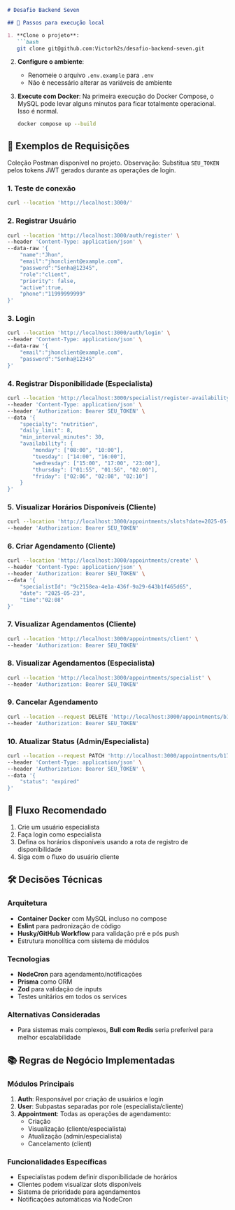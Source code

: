 ```markdown
# Desafio Backend Seven

## 🚀 Passos para execução local

1. **Clone o projeto**:
   ```bash
   git clone git@github.com:Victorh2s/desafio-backend-seven.git
   ```

2. **Configure o ambiente**:
   - Renomeie o arquivo `.env.example` para `.env`
   - Não é necessário alterar as variáveis de ambiente

3. **Execute com Docker**:
    Na primeira execução do Docker Compose, o MySQL pode levar alguns minutos para ficar totalmente operacional. Isso é normal.
   ```bash
   docker compose up --build
   ```

## 📡 Exemplos de Requisições

Coleção Postman disponível no projeto.
Observação: Substitua `SEU_TOKEN` pelos tokens JWT gerados durante as operações de login.

### 1. Teste de conexão
```bash
curl --location 'http://localhost:3000/'
```

### 2. Registrar Usuário
```bash
curl --location 'http://localhost:3000/auth/register' \
--header 'Content-Type: application/json' \
--data-raw '{
    "name":"Jhon",
    "email":"jhonclient@example.com",
    "password":"Senha@12345",
    "role":"client",
    "priority": false,
    "active":true,
    "phone":"11999999999"
}'
```

### 3. Login
```bash
curl --location 'http://localhost:3000/auth/login' \
--header 'Content-Type: application/json' \
--data-raw '{
    "email":"jhonclient@example.com",
    "password":"Senha@12345"
}'
```

### 4. Registrar Disponibilidade (Especialista)
```bash
curl --location 'http://localhost:3000/specialist/register-availability' \
--header 'Content-Type: application/json' \
--header 'Authorization: Bearer SEU_TOKEN' \
--data '{
    "specialty": "nutrition",
    "daily_limit": 8,
    "min_interval_minutes": 30,
    "availability": {
        "monday": ["08:00", "10:00"],
        "tuesday": ["14:00", "16:00"],
        "wednesday": ["15:00", "17:00", "23:00"],
        "thursday": ["01:55", "01:56", "02:00"],
        "friday": ["02:06", "02:08", "02:10"]
    }
}'
```

### 5. Visualizar Horários Disponíveis (Cliente)
```bash
curl --location 'http://localhost:3000/appointments/slots?date=2025-05-26&specialty=nutrition' \
--header 'Authorization: Bearer SEU_TOKEN'
```

### 6. Criar Agendamento (Cliente)
```bash
curl --location 'http://localhost:3000/appointments/create' \
--header 'Content-Type: application/json' \
--header 'Authorization: Bearer SEU_TOKEN' \
--data '{
    "specialistId": "9c2158ea-4e1a-436f-9a29-643b1f465d65",
    "date": "2025-05-23",
    "time":"02:08"
}'
```

### 7. Visualizar Agendamentos (Cliente)
```bash
curl --location 'http://localhost:3000/appointments/client' \
--header 'Authorization: Bearer SEU_TOKEN'
```

### 8. Visualizar Agendamentos (Especialista)
```bash
curl --location 'http://localhost:3000/appointments/specialist' \
--header 'Authorization: Bearer SEU_TOKEN'
```

### 9. Cancelar Agendamento
```bash
curl --location --request DELETE 'http://localhost:3000/appointments/b1733452-b4a9-4373-863b-4c1521c54fe6' \
--header 'Authorization: Bearer SEU_TOKEN'
```

### 10. Atualizar Status (Admin/Especialista)
```bash
curl --location --request PATCH 'http://localhost:3000/appointments/b1733452-b4a9-4373-863b-4c1521c54fe6' \
--header 'Content-Type: application/json' \
--header 'Authorization: Bearer SEU_TOKEN' \
--data '{
    "status": "expired"
}'
```

## 🔄 Fluxo Recomendado
1. Crie um usuário especialista
2. Faça login como especialista
3. Defina os horários disponíveis usando a rota de registro de disponibilidade
4. Siga com o fluxo do usuário cliente

## 🛠 Decisões Técnicas

### Arquitetura
- **Container Docker** com MySQL incluso no compose
- **Eslint** para padronização de código
- **Husky/GitHub Workflow** para validação pré e pós push
- Estrutura monolítica com sistema de módulos

### Tecnologias
- **NodeCron** para agendamento/notificações
- **Prisma** como ORM
- **Zod** para validação de inputs
- Testes unitários em todos os services

### Alternativas Consideradas
- Para sistemas mais complexos, **Bull com Redis** seria preferível para melhor escalabilidade

## 📚 Regras de Negócio Implementadas

### Módulos Principais
1. **Auth**: Responsável por criação de usuários e login
2. **User**: Subpastas separadas por role (especialista/cliente)
3. **Appointment**: Todas as operações de agendamento:
   - Criação
   - Visualização (cliente/especialista)
   - Atualização  (admin/especialista)
   - Cancelamento  (client)

### Funcionalidades Específicas
- Especialistas podem definir disponibilidade de horários
- Clientes podem visualizar slots disponíveis
- Sistema de prioridade para agendamentos
- Notificações automáticas via NodeCron
``` 

